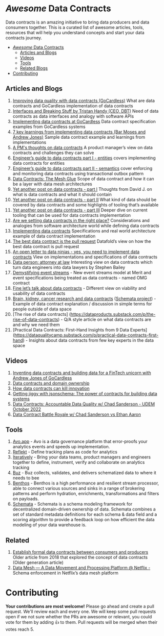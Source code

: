 # *Awesome* Data Contracts

Data contracts is an amazing initiative to bring data producers and data consumers together. This is a curated list of awesome articles, tools, resources that will help you understand concepts and start your data contracts journey.

- [*Awesome* Data Contracts](#awesome-data-contracts)
  - [Articles and Blogs](#articles-and-blogs)
  - [Videos](#videos)
  - [Tools](#tools)
  - [Related Blogs](#related)
- [Contributing](#contributing)

## Articles and Blogs

1. [Improving data quality with data contracts (GoCardless)](https://medium.com/gocardless-tech/improving-data-quality-with-data-contracts-238041e35698) What are data contracts and GoCardless implementation of data contracts
2. [Interfaces and Breaking Stuff by Tristan Handy (CEO, DBT)](https://roundup.getdbt.com/p/interfaces-and-breaking-stuff) Need of data contracts as data interfaces and analogy with software APIs
3. [Implementing data contracts at GoCardless](https://medium.com/gocardless-tech/implementing-data-contracts-at-gocardless-3b5c49074d13) Data contract specification examples from GoCardless systems
4. [7 key learnings from implementing data contracts (Bar Moses and Andrew Jones)](https://barrmoses.medium.com/implementing-data-contracts-7-key-learnings-d214a5947d5e) Sample data contract example and learnings from implementations
5. [A PM's thoughts on data contracts](https://pmdata.substack.com/p/a-pms-thoughts-on-data-contracts) A product manager’s view on data contracts and challenges they can solve
6. [Engineer’s guide to data contracts part I - entities](https://dataproducts.substack.com/p/an-engineers-guide-to-data-contracts?utm_source=substack&utm_campaign=post_embed&utm_medium=web) covers implementing data contracts for entities
7. [Engineer’s guide to data contracts part II - semantics](https://dataproducts.substack.com/p/an-engineers-guide-to-data-contracts-6df?utm_source=profile&utm_medium=reader2) cover enforcing and monitoring data contracts using transactional outbox pattern
8. [Data Contracts: The Mesh Glue](https://towardsdatascience.com/data-contracts-the-mesh-glue-c1b533e2a664) Scope of data contract and how it can be a layer with data mesh architectures
9. [Yet another post on data contracts - part I](https://davidsj.substack.com/p/yet-another-post-on-data-contracts) Thoughts from David J. on what is data contracts and what it should contain
10. [Yet another post on data contracts - part II](https://davidsj.substack.com/p/yet-another-post-on-data-contracts-9f0) What kind of data should be covered by data contracts and some highlights of tooling that’s available
11. [Yet another post on data contracts - part III](https://davidsj.substack.com/p/yet-another-post-on-data-contracts-dad) Deeper dive on current tooling that can be used for data contracts implementation
12. [Are we setting data contracts in the right place?](https://petrjanda.substack.com/p/the-art-of-drawing-lines?ref=Data+News-newsletter)  Considerations and analogies from software architecture world while defining data contracts
13. [Implementing data contracts](https://medium.com/@danthelion/implementing-data-contracts-82800b9186b) Specifications and real world architecture example of data contract implementation
14. [The best data contract is the pull request](https://www.datafold.com/blog/the-best-data-contract-is-the-pull-request) Datafold’s view on how the best data contract is pull request
15. [An open letter to data ninjas - yes, you need to implement data contracts](https://www.dataengineeringweekly.com/p/an-open-letter-to-data-ninjas-yes) View on implementations and specifications of data contracts
16. [Data person: attorney at law](https://stkbailey.substack.com/p/data-person-attorney-at-law) Interesting view on data contracts which turn data engineers into data lawyers by Stephen Bailey
17. [Demystifying event streams](https://docs.getdbt.com/blog/demystifying-event-streams) - New event streams model at Merit and event specifications being treated as data contracts - named OMG contract
18. [Fine let’s talk about data contracts](https://benn.substack.com/p/data-contracts) - Different view on viability and usability of data contracts
19. [Brain, kidney, cancer research and data contracts](https://www.dataengineeringweekly.com/p/brain-kidney-cancer-research-and) ([Schemata project](https://github.com/ananthdurai/schemata)) - Example of data contract explanation / discussion in simple terms for people outside of data space
20. [The rise of data contracts] (https://dataproducts.substack.com/p/the-rise-of-data-contracts) - Q/A style article on what data contracts are and why we need them
21. [Practical Data Contracts: First-Hand Insights from 9 Data Experts] (https://dataqualitycamp.substack.com/p/practical-data-contracts-first-hand) - Insights about data contracts from few key experts in the data space
## Videos

1. [Inventing data contracts and building data for a FinTech unicorn with Andrew Jones of GoCardless](https://www.youtube.com/watch?v=xv0s_byNmzw)
2. [Data contracts and domain ownership](https://www.youtube.com/watch?v=HsfvZ1D5mDU)
3. [How data contracts can kill innovation](https://accelerationeconomy.com/data/data-revolution-minute/how-data-contracts-can-kill-innovation/)
4. [Getting jiggy with jsonschema: The power of contracts for building data systems](https://www.youtube.com/watch?v=s6iy0hqjcLk)
5. [Data Contracts: Accountable Data Quality w/ Chad Sanderson - UDEM October 2022](https://www.youtube.com/watch?v=2U4g4YaQDTc)
6. [Data Contract Battle Royale w/ Chad Sanderson vs Ethan Aaron](https://www.youtube.com/watch?v=4BEpYAp3Qu4)

## Tools

1. [Avo.app](http://Avo.app) - Avo is a data governance platform that error-proofs your analytics events and speeds up implementation.
2. [Reflekt](https://github.com/GClunies/Reflekt) - Define tracking plans as code for analytics
3. [Iteratively](https://iterative.ly/) - Bring your data teams, product managers and engineers together to define, instrument, verify and collaborate on analytics tracking
4. [Buz](https://buz.dev/) - Buz collects, validates, and delivers schematized data to where it needs to bee
5. [Benthos](https://github.com/benthosdev/benthos) - Benthos is a high performance and resilient stream processor, able to connect various sources and sinks in a range of brokering patterns and perform hydration, enrichments, transformations and filters on payloads.
6. [Schemata](https://github.com/ananthdurai/schemata) - Schemata is a schema modeling framework for decentralized domain-driven ownership of data. Schemata combines a set of standard metadata definitions for each schema & data field and a scoring algorithm to provide a feedback loop on how efficient the data modeling of your data warehouse is.

## Related

1. [Establish formal data contracts between consumers and producers](https://blogs.perficient.com/2018/08/02/establishing-formal-data-contracts-between-data-owners-data-consumers/) Older article from 2018 that explored the concept of data contracts (Older generation article)
2. [Data Mesh — A Data Movement and Processing Platform @ Netflix -](https://netflixtechblog.com/data-mesh-a-data-movement-and-processing-platform-netflix-1288bcab2873) Schema enforcement in Netflix’s data mesh platform

# Contributing

**Your contributions are most welcome!** Please go ahead and create a pull request. We'll review each and every one. We will keep some pull requests open if we not sure whether the PRs are awesome or relevant, you could vote for them by adding 👍 to them. Pull requests will be merged when their votes reach 5.